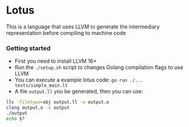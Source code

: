 # Lotus

This is a language that uses LLVM to generate the intermediary representation before compiling to machine code


### Getting started

- First you need to install LLVM 16+
- Run the `./setup.sh` script to changes Golang compilation flags to use LLVM
- You can execute a example lotus code: `go run ./... tests/simple_main.lt`
- A file `output.ll` you be generated, then you can use:

```sh
llc -filetype=obj output.ll -o output.o
clang output.o -o output
./output
echo $?
```

